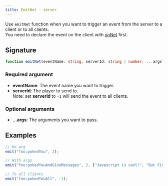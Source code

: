 ```yaml
---
title: EmitNet - server
---
```


Use `emitNet` function when you want to trigger an event from the server to a client or to all clients.\
You need to declare the event on the client with [onNet](/scripting-reference/runtimes/javascript/functions/onNet-client) first.

## Signature

```ts
function emitNet(eventName: string, serverId: string | number, ...args?: any ) => void
```

### Required argument

- **eventName**: The event name you want to trigger.
- **serverId**: The player to send to.\
Note: set **serverId** to `-1` will send the event to all clients.

### Optional arguments

- **...args**: The arguments you want to pass.

## Examples

```ts
// No arg
emit("foo:pokedYou", 2);

// With args
emit("foo:pokedYouAndGiveMessages", 2, ["Javascript is cool!", "But FiveM is better!"]);

// To all clients
emit("foo:pokedYouAll", -1);
```
